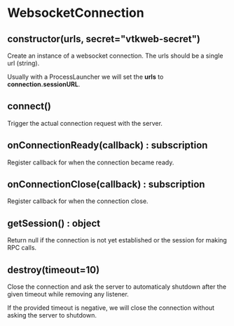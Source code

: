# WebsocketConnection

## constructor(urls, secret="vtkweb-secret")

Create an instance of a websocket connection. The urls should
be a single url (string).

Usually with a ProcessLauncher we will set the **urls** to **connection.sessionURL**.

## connect() 

Trigger the actual connection request with the server.

## onConnectionReady(callback) : subscription

Register callback for when the connection became ready.

## onConnectionClose(callback) : subscription

Register callback for when the connection close.

## getSession() : object

Return null if the connection is not yet established or the session
for making RPC calls.

## destroy(timeout=10)

Close the connection and ask the server to automaticaly shutdown after the given timeout while removing any listener.

If the provided timeout is negative, we will close the connection without asking the server to shutdown.
